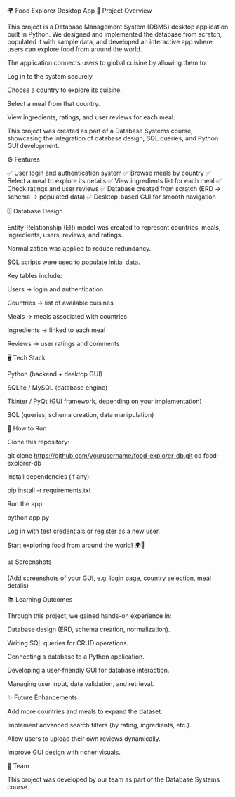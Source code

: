 🌍 Food Explorer Desktop App
📌 Project Overview

This project is a Database Management System (DBMS) desktop application built in Python.
We designed and implemented the database from scratch, populated it with sample data, and developed an interactive app where users can explore food from around the world.

The application connects users to global cuisine by allowing them to:

Log in to the system securely.

Choose a country to explore its cuisine.

Select a meal from that country.

View ingredients, ratings, and user reviews for each meal.

This project was created as part of a Database Systems course, showcasing the integration of database design, SQL queries, and Python GUI development.

⚙️ Features

✅ User login and authentication system
✅ Browse meals by country
✅ Select a meal to explore its details
✅ View ingredients list for each meal
✅ Check ratings and user reviews
✅ Database created from scratch (ERD → schema → populated data)
✅ Desktop-based GUI for smooth navigation

🗄️ Database Design

Entity-Relationship (ER) model was created to represent countries, meals, ingredients, users, reviews, and ratings.

Normalization was applied to reduce redundancy.

SQL scripts were used to populate initial data.

Key tables include:

Users → login and authentication

Countries → list of available cuisines

Meals → meals associated with countries

Ingredients → linked to each meal

Reviews → user ratings and comments

🖥️ Tech Stack

Python (backend + desktop GUI)

SQLite / MySQL (database engine)

Tkinter / PyQt (GUI framework, depending on your implementation)

SQL (queries, schema creation, data manipulation)

🚀 How to Run

Clone this repository:

git clone https://github.com/yourusername/food-explorer-db.git
cd food-explorer-db


Install dependencies (if any):

pip install -r requirements.txt


Run the app:

python app.py


Log in with test credentials or register as a new user.

Start exploring food from around the world! 🌍🍴

📊 Screenshots

(Add screenshots of your GUI, e.g. login page, country selection, meal details)

📚 Learning Outcomes

Through this project, we gained hands-on experience in:

Database design (ERD, schema creation, normalization).

Writing SQL queries for CRUD operations.

Connecting a database to a Python application.

Developing a user-friendly GUI for database interaction.

Managing user input, data validation, and retrieval.

✨ Future Enhancements

Add more countries and meals to expand the dataset.

Implement advanced search filters (by rating, ingredients, etc.).

Allow users to upload their own reviews dynamically.

Improve GUI design with richer visuals.

👥 Team

This project was developed by our team as part of the Database Systems course.
